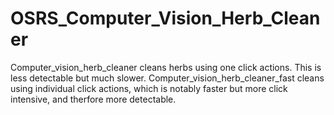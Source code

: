 # OSRS_Computer_Vision_Herb_Cleaner
Computer_vision_herb_cleaner cleans herbs using one click actions. This is less detectable but much slower. Computer_vision_herb_cleaner_fast cleans using individual click actions, which is notably faster but more click intensive, and therfore more detectable. 
